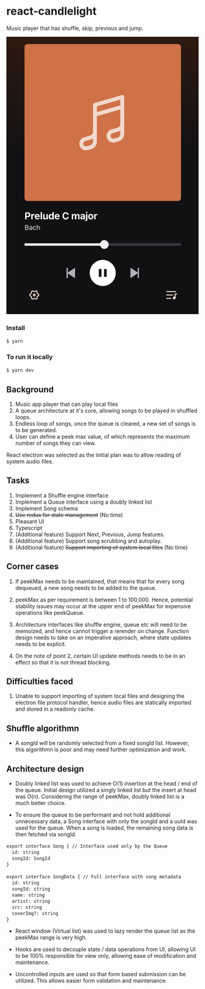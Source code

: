 # react-candlelight

Music player that has shuffle, skip, previous and jump.

![alt text](image.png)

### Install

```bash
$ yarn
```

### To run it locally

```bash
$ yarn dev
```

## Background

1. Music app player that can play local files
2. A queue architecture at it's core, allowing songs to be played in shuffled loops.
3. Endless loop of songs, once the queue is cleared, a new set of songs is to be generated.
4. User can define a peek max value, of which represents the maximum number of songs they can view.

React electron was selected as the initial plan was to allow reading of system audio files.

## Tasks

1. Implement a Shuffle engine interface
2. Implement a Queue interface using a doubly linked list
3. Implement Song schema
4. ~~Use redux for state management~~ (No time)
5. Pleasant UI
6. Typescript
7. (Additional feature) Support Next, Previous, Jump features.
8. (Additional feature) Support song scrubbing and autoplay.
9. (Additional feature) ~~Support importing of system local files~~ (No time)

## Corner cases

1. If peekMax needs to be maintained, that means that for every song dequeued, a new song needs to be added to the queue.

2. peekMax as per requirement is between 1 to 100,000. Hence, potential stability issues may occur at the upper end of peekMax for expensive operations like peekQueue.

3. Architecture interfaces like shuffle engine, queue etc will need to be memoized, and hence cannot trigger a rerender on change. Function design needs to take on an imperative approach, where state updates needs to be explicit.

4. On the note of point 2, certain UI update methods needs to be in an effect so that it is not thread blocking.

## Difficulties faced

1. Unable to support importing of system local files and designing the electron file protocol handler, hence audio files are statically imported and stored in a readonly cache.

## Shuffle algorithmn

- A songId will be randomly selected from a fixed songId list. However, this algorithmn is poor and may need further optimization and work.

## Architecture design

- Doubly linked list was used to achieve O(1) insertion at the head / end of the queue. Initial design utilized a singly linked list but the insert at head was O(n). Considering the range of peekMax, doubly linked list is a much better choice.

- To ensure the queue to be performant and not hold additional unnecessary data, a Song interface with only the songId and a uuId was used for the queue. When a song is loaded, the remaining song data is then fetched via songId.

```
export interface Song { // Interface used only by the Queue
  id: string
  songId: SongId
}

export interface SongData { // Full interface with song metadata
  id: string
  songId: string
  name: string
  artist: string
  src: string
  coverImg?: string
}

```

- React window (Virtual list) was used to lazy render the queue list as the peekMax range is very high.

- Hooks are used to decouple state / data operations from UI, allowing UI to be 100% responsible for view only, allowing ease of modification and maintenance.

- Uncontrolled inputs are used so that form based submission can be utilized. This allows easier form validation and maintenance.
